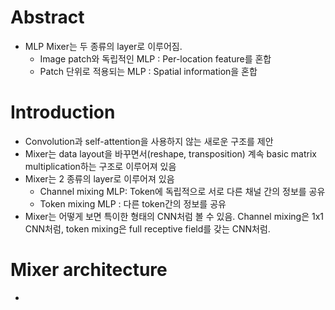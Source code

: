 # Abstract
- MLP Mixer는 두 종류의 layer로 이루어짐.
	- Image patch와 독립적인 MLP : Per-location feature를 혼합
	- Patch 단위로 적용되는 MLP : Spatial information을 혼합

# Introduction
- Convolution과 self-attention을 사용하지 않는 새로운 구조를 제안
- Mixer는 data layout을 바꾸면서(reshape, transposition) 계속 basic matrix multiplication하는 구조로 이루어져 있음
- Mixer는 2 종류의 layer로 이루어져 있음
	- Channel mixing MLP: Token에 독립적으로 서로 다른 채널 간의 정보를 공유
	- Token mixing MLP : 다른 token간의 정보를 공유
- Mixer는 어떻게 보면 특이한 형태의 CNN처럼 볼 수 있음. Channel mixing은 1x1 CNN처럼, token mixing은 full receptive field를 갖는 CNN처럼.

# Mixer architecture
- 